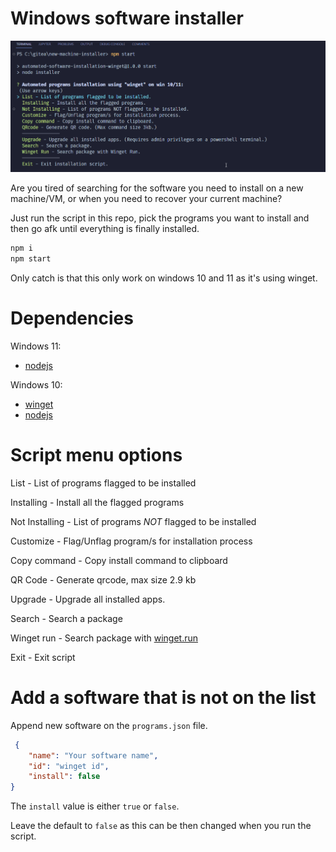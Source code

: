 # Windows software installer

![App menu](img/app-menu.png)

Are you tired of searching for the software you need to install on a new machine/VM, or when you need to recover your current machine?

Just run the script in this repo, pick the programs you want to install and then go afk until everything is finally installed.

```Bash
npm i
npm start
```

Only catch is that this only work on windows 10 and 11 as it's using winget.

# Dependencies
Windows 11:
- [nodejs](https://nodejs.org/en/)

Windows 10:
- [winget](https://github.com/microsoft/winget-cli/releases/download/v1.3.2091/Microsoft.DesktopAppInstaller_8wekyb3d8bbwe.msixbundle)
- [nodejs](https://nodejs.org/en/)

# Script menu options

List - List of programs flagged to be installed

Installing - Install all the flagged programs

Not Installing - List of programs *NOT* flagged to be installed

Customize - Flag/Unflag program/s for installation process

Copy command - Copy install command to clipboard

QR Code - Generate qrcode, max size 2.9 kb

Upgrade - Upgrade all installed apps.

Search - Search a package

Winget run - Search package with [winget.run](https://winget.run/)

Exit - Exit script

# Add a software that is not on the list

Append new software on the ```programs.json``` file.

```json
 {
    "name": "Your software name",
    "id": "winget id",
    "install": false
}
```

The ```install``` value is either ```true``` or ```false```.

Leave the default to ```false``` as this can be then changed when you run the script.
